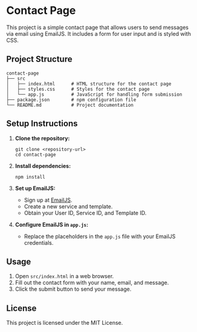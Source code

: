 # Contact Page

This project is a simple contact page that allows users to send messages via email using EmailJS. It includes a form for user input and is styled with CSS.

## Project Structure

```
contact-page
├── src
│   ├── index.html      # HTML structure for the contact page
│   ├── styles.css      # Styles for the contact page
│   └── app.js          # JavaScript for handling form submission
├── package.json        # npm configuration file
└── README.md           # Project documentation
```

## Setup Instructions

1. **Clone the repository:**
   ```
   git clone <repository-url>
   cd contact-page
   ```

2. **Install dependencies:**
   ```
   npm install
   ```

3. **Set up EmailJS:**
   - Sign up at [EmailJS](https://www.emailjs.com/).
   - Create a new service and template.
   - Obtain your User ID, Service ID, and Template ID.

4. **Configure EmailJS in `app.js`:**
   - Replace the placeholders in the `app.js` file with your EmailJS credentials.

## Usage

1. Open `src/index.html` in a web browser.
2. Fill out the contact form with your name, email, and message.
3. Click the submit button to send your message.

## License

This project is licensed under the MIT License.
